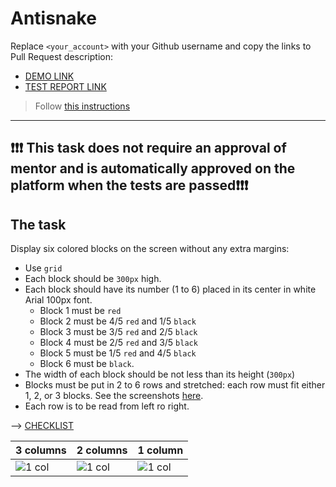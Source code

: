 # Antisnake

Replace `<your_account>` with your Github username and copy the links to Pull Request description:

- [DEMO LINK](https://Nazar-Cheredaryk.github.io/layout_antisnake/)
- [TEST REPORT LINK](https://Nazar-Cheredaryk.github.io/layout_antisnake/report/html_report/)

> Follow [this instructions](https://github.com/mate-academy/layout_task-guideline#how-to-solve-the-layout-tasks-on-github)

---

## ❗️❗️❗️ This task does not require an approval of mentor and is automatically approved on the platform when the tests are passed❗️❗️❗️

## The task

Display six colored blocks on the screen without any extra margins:

- Use `grid`
- Each block should be `300px` high.
- Each block should have its number (1 to 6) placed in its center in white Arial 100px font.
  - Block 1 must be `red`
  - Block 2 must be 4/5 `red` and 1/5 `black`
  - Block 3 must be 3/5 `red` and 2/5 `black`
  - Block 4 must be 2/5 `red` and 3/5 `black`
  - Block 5 must be 1/5 `red` and 4/5 `black`
  - Block 6 must be `black`.
- The width of each block should be not less than its height (`300px`)
- Blocks must be put in 2 to 6 rows and stretched: each row must fit either 1, 2, or 3 blocks.
  See the screenshots [here](./reference).
- Each row is to be read from left ro right.

--> [CHECKLIST](https://github.com/mate-academy/layout_antisnake/blob/master/checklist.md)

| 3 columns                     | 2 columns                     | 1 column                      |
| ----------------------------- | ----------------------------- | ----------------------------- |
| ![1 col](./reference/900.png) | ![1 col](./reference/750.png) | ![1 col](./reference/450.png) |
